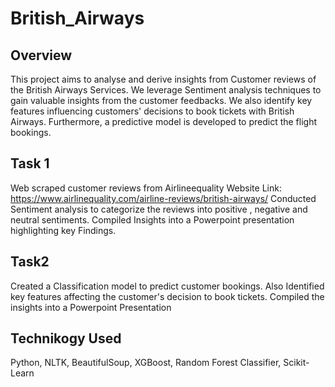 # British_Airways

## Overview
This project aims to analyse and derive insights from Customer reviews of the British Airways Services. We leverage Sentiment analysis techniques to gain valuable insights from the customer feedbacks.
We also identify key features influencing customers' decisions to book tickets with British Airways. Furthermore, a predictive model is developed to predict the flight bookings.

## Task 1
Web scraped customer reviews from Airlineequality Website
Link: https://www.airlinequality.com/airline-reviews/british-airways/
Conducted Sentiment analysis to categorize the reviews into positive , negative and neutral sentiments.
Compiled Insights into a Powerpoint presentation highlighting key Findings.

## Task2
Created a Classification model to predict customer bookings.
Also Identified key features affecting the customer's decision to book tickets.
Compiled the insights into a Powerpoint Presentation

## Technikogy Used
Python,
NLTK,
BeautifulSoup,
XGBoost,
Random Forest Classifier,
Scikit-Learn
